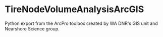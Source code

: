 # TireNodeVolumeAnalysisArcGIS
Python export from the ArcPro toolbox created by WA DNR's GIS unit and Nearshore Science group.
